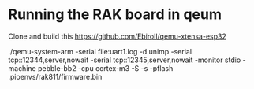 # Running the RAK board in qeum
Clone and build this
https://github.com/Ebiroll/qemu-xtensa-esp32


./qemu-system-arm   -serial file:uart1.log  -d unimp  -serial tcp::12344,server,nowait -serial tcp::12345,server,nowait -monitor stdio -machine pebble-bb2  -cpu cortex-m3
 -S -s  -pflash .pioenvs/rak811/firmware.bin